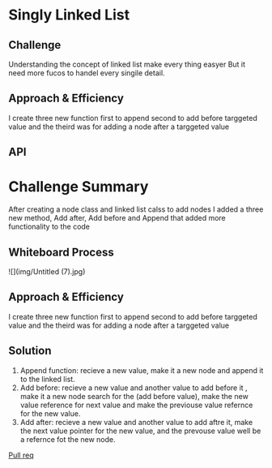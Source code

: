 # Singly Linked List
<!-- Short summary or background information -->

## Challenge
<!-- Description of the challenge -->
Understanding the concept of linked list make every thing easyer But it need more fucos to handel every singile detail.

## Approach & Efficiency
<!-- What approach did you take? Why? What is the Big O space/time for this approach? -->
I create three new function first to append 
second to add before targgeted value and the theird was for adding a node after a targgeted value 
## API
<!-- Description of each method publicly available to your Linked List -->



# Challenge Summary
<!-- Description of the challenge -->
After creating a node class and linked list calss to add nodes I added a three new method, Add after, Add before and Append that added more functionality to the code 
## Whiteboard Process
<!-- Embedded whiteboard image -->
![](img/Untitled (7).jpg)
## Approach & Efficiency
<!-- What approach did you take? Why? What is the Big O space/time for this approach? -->
I create three new function first to append 
second to add before targgeted value and the theird was for adding a node after a targgeted value 
## Solution
<!-- Show how to run your code, and examples of it in action -->
1. Append function: recieve a new value, make it a new node and append it to the linked list.
2. Add before: recieve a new value and another value to add before it , make it a new node search for the (add before value), make the new value reference for next value and make the previouse value refernce for the new value.
3. Add after:  recieve a new value and another value to add aftre it, make the next value pointer for the new value, and the prevouse value well be a refernce fot the new node.

[Pull req](https://github.com/Omar-zoubi/data-structures-and-algorithms/pull/27)


